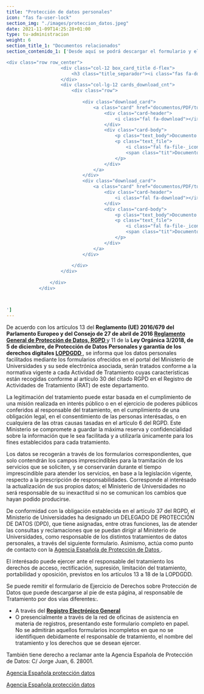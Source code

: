 ```yaml
---
title: "Protección de datos personales"
icon: "fas fa-user-lock"
section_img: "./images/proteccion_datos.jpeg"
date: 2021-11-09T14:25:28+01:00
type: tu-administracion
weight: 6
section_title_1: "Documentos relacionados"
section_contenido_1: ['Desde aquí se podrá descargar el formulario y el Registro de Actividades de Tratamiento.

<div class="row row_center">
                    <div class="col-12 box_card_title d-flex">
                        <h3 class="title_separador"><i class="fas fa-download"></i>Informacion Relacionada</h3>
                    </div>
                    <div class="col-lg-12 cards_download_cnt">
                        <div class="row">
						
                            <div class="download_card">
                                <a class="card" href="documentos/PDF/tu-administracion/proteccion-de-datos-personales/Instancia_Derechos_RGPD.pdf" target="_blank">
                                    <div class="card-header">
                                        <i class="fal fa-download"></i>
                                    </div>
                                    <div class="card-body">
                                        <p class="text_body">Documento pdf Formulario Ejercicio de derechos RGPD</p>
                                        <p class="text_file">
                                            <i class="fal fa-file-_icon"></i> 
                                            <span class="tit">Documento pdf Formulario Ejercicio de derechos RGPD</span>  ( 121,288 KB).
                                        </p>
                                    </div>
                                </a>
                            </div>
							<div class="download_card">
                                <a class="card" href="documentos/PDF/tu-administracion/proteccion-de-datos-personales/RAT.pdf" target="_blank">
                                    <div class="card-header">
                                        <i class="fal fa-download"></i>
                                    </div>
                                    <div class="card-body">
                                        <p class="text_body">Documento Registro de Actividades de Tratamiento</p>
                                        <p class="text_file">
                                            <i class="fal fa-file-_icon"></i> 
                                            <span class="tit">Documento </a><i class="fas fa-external-link-alt"></i> Registro de Actividades de Tratamiento</span>  ( 514,592 KB).
                                        </p>
                                    </div>
                                </a>
                            </div>
							
                        </div>
                    </div>
					
                </div>
            </div>



']
---
```

De acuerdo con los artículos 13 del **Reglamento (UE) 2016/679 del Parlamento Europeo y del Consejo de 27 de abril de 2016 <a href="https://eur-lex.europa.eu/legal-content/ES/TXT/?qid=1526288649585&uri=CELEX:32016R0679" target="_blank">Reglamento General de Protección de Datos, RGPD <i class="icon fas fa-external-link-alt"></i></a>** y 11 de la **Ley Orgánica 3/2018, de 5 de diciembre, de Protección de Datos Personales y garantía de los derechos digitales <a href="https://www.boe.es/boe/dias/2018/12/06/BOE-A-2018-16673" target="_blank">LOPDGDD <i class="icon fas fa-external-link-alt"></i></a>**, se informa que los datos personales facilitados mediante los formularios ofrecidos en el portal del Ministerio de Universidades y su sede electrónica asociada, serán tratados conforme a la normativa vigente a cada Actividad de Tratamiento cuyas características están recogidas conforme al artículo 30 del citado RGPD en el Registro de Actividades de Tratamiento (RAT) de este departamento.  

La legitimación del tratamiento puede estar basada en el cumplimiento de una misión realizada en interés público o en el ejercicio de poderes públicos conferidos al responsable del tratamiento, en el cumplimiento de una obligación legal, en el consentimiento de las personas interésadas, o en cualquiera de las otras causas tasadas en el artículo 6 del RGPD. Este Ministerio se compromete a guardar la máxima reserva y confidencialidad sobre la información que le sea facilitada y a utilizarla únicamente para los fines establecidos para cada tratamiento.  

Los datos se recogerán a través de los formularios correspondientes, que solo contendrán los campos imprescindibles para la tramitación de los servicios que se soliciten, y se conservarán durante el tiempo imprescindible para atender los servicios, en base a la legislación vigente, respecto a la prescripción de responsabilidades. Corresponde al interésado la actualización de sus propios datos; el Ministerio de Universidades no será responsable de su inexactitud si no se comunican los cambios que hayan podido producirse.  

De conformidad con la obligación establecida en el artículo 37 del RGPD, el Ministerio de Universidades ha designado un DELEGADO DE PROTECCIÓN DE DATOS (DPD), que tiene asignadas, entre otras funciones, las de atender las consultas y reclamaciones que se puedan dirigir al Ministerio de Universidades, como responsable de los distintos tratamientos de datos personales, a través del siguiente formulario. Asimismo, actúa como punto de contacto con la <a href="https://www.aepd.es/es" target="_blank">Agencia Española de Protección de Datos <i class="icon fas fa-external-link-alt"></i></a>.  

El interésado puede ejercer ante el responsable del tratamiento los derechos de acceso, rectificación, supresión, limitación del tratamiento, portabilidad y oposición, previstos en los artículos 13 a 18 de la LOPDGDD.  

Se puede remitir el formulario de Ejercicio de Derechos sobre Protección de Datos que puede descargarse al pie de esta página, al responsable de Tratamiento por dos vías diferentes:.  

 - A través del **<a href="https://sede.administracion.gob.es/PAG_Sede/ServiciosElectronicos/RegistroElectronicoGeneral.html" target="_blank">Registro Electrónico General <i class="fas fa-external-link-alt"></i></a>**
 - O presencialmente a través de la red de oficinas de asistencia en materia de registros, presentando este formulario completo en papel.  
No se admitirán aquellos formularios incompletos en que no se identifiquen debidamente el responsable de tratamiento, el nombre del tratamiento y los derechos que se desean ejercer.  

También tiene derecho a reclamar ante la Agencia Española de Protección de Datos: C/ Jorge Juan, 6. 28001. 
<section>
        <article id="section_box_cards_blue" class="cards_box_custom mb-30">
            <div class="container container-xl">
                <div class="row">
                    <div class="col-lg-4 col-xl-3 mr-card-hover">
                            <a href="http://www.aepd.es"  target="_blank" class="card card-img ">
                                <div class="box_icon">
                                    <div class="img img_logos" style="background-image: url('{{< siteurl >}}images/aepd-logo-2_1.png');"></div>
                                </div>
                                <div class="card-body">
                                    <p class="card-text card-text-blue">
                                       Agencia Española protección datos
                                    </p>
                                    <i class="icon fas fa-external-link-alt"></i>
                                </div>
                            </a>
					</div>	
				</div>	
			</div>	
		</article>
</section>
 <!-- MOBILE VERSION WITH SLIDER -->
    <section>
        <article id="section_box_cards_blue_slider_img">
            <div class="container">
                <div class="row">
					<div class="col-12">
						<div class="swiper" id="slider_cardsBlue">
							<div class="swiper-wrapper">
								<div class="swiper-slide"> <!-- la primera carta -->
									<a href="http://www.aepd.es" class="card card-img">
										<div class="box_icon">
											<div class="img" style="background-image: url('{{< siteurl >}}images/aepd-logo-2_1.png');"></div>
										</div>
										<div class="card-body">
											<p class="card-text card-text-blue">Agencia Española protección datos</p>
										</div>
									</a>
								</div> <!-- el final de la primera carta -->
							</div>
                        <div class="swiper-pagination"></div>
                    </div>
                </div>
            </div>
        </div>
    </article>
</section>

 